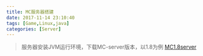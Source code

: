 ```yaml
---
title: MC服务器搭建
date: 2017-11-14 23:10:40
tags: [Game,Linux,java]
categories: [Server]
---
```

> 服务器安装JVM运行环境，下载MC-server版本，以1.8为例
[MC1.8server](http://s3.amazonaws.com/Minecraft.Download/versions/1.8/minecraft_server.1.8.jar)
